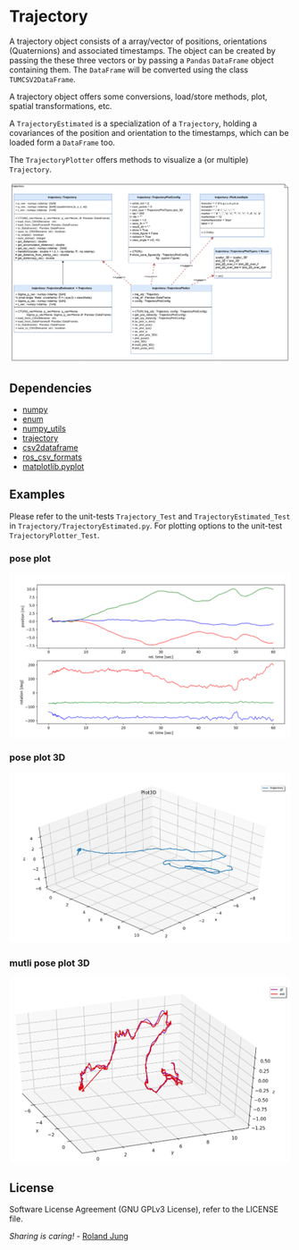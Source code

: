 # Trajectory

A trajectory object consists of a array/vector of positions, orientations (Quaternions) and associated timestamps.
The object can be created by passing the these three vectors or by passing a `Pandas` `DataFrame` object containing them. 
The `DataFrame` will be converted using the class `TUMCSV2DataFrame`.

A trajectory object offers some conversions, load/store methods, plot, spatial transformations, etc.  

A `TrajectoryEstimated` is a specialization of a `Trajectory`, holding a covariances of the position and orientation to the timestamps, which can be loaded form a `DataFrame` too.

The `TrajectoryPlotter` offers methods to visualize a (or multiple) `Trajectory`.

![class_diagram](./doc/class_diagram.png "folder structure")

## Dependencies

* [numpy]()
* [enum]()
* [numpy_utils]()
* [trajectory]()
* [csv2dataframe]()
* [ros_csv_formats]()
* [matplotlib.pyplot]()


## Examples

Please refer to the unit-tests `Trajectory_Test` and `TrajectoryEstimated_Test` in `Trajectory/TrajectoryEstimated.py`.
For plotting options to the unit-test `TrajectoryPlotter_Test`.

### pose plot
![pose](./doc/pose.png "folder structure")

### pose plot 3D
![plot3d](./doc/plot3d.png "folder structure")

### mutli pose plot 3D
![multi](./doc/multi.png "folder structure")


## License

Software License Agreement (GNU GPLv3  License), refer to the LICENSE file.

*Sharing is caring!* - [Roland Jung](https://github.com/jungr-ait)  
